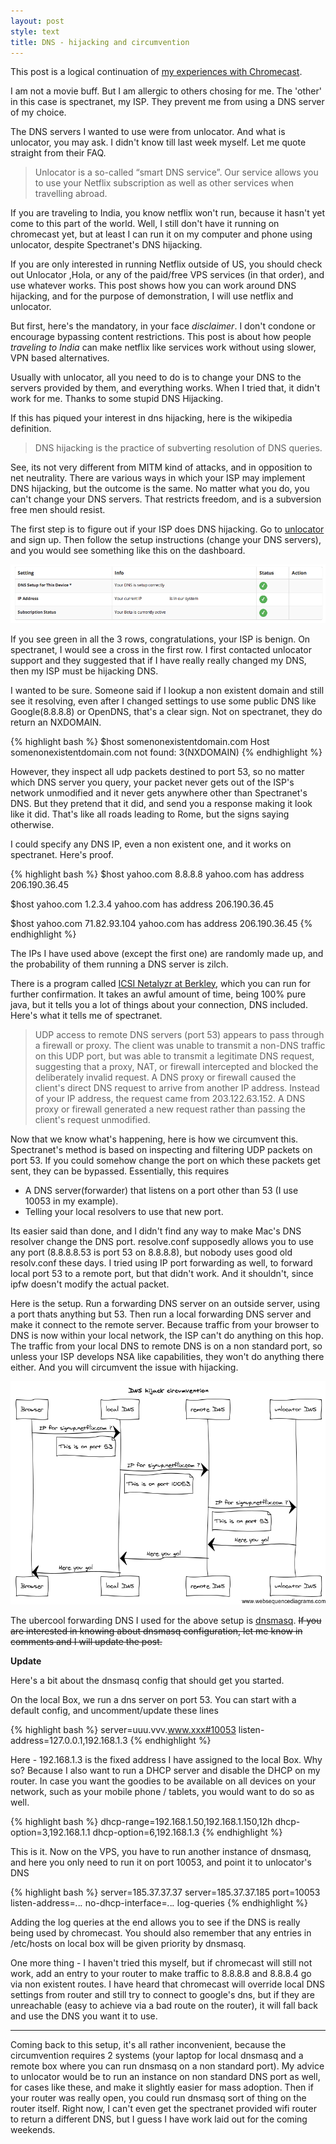 ```yaml
---
layout: post
style: text
title: DNS - hijacking and circumvention
---
```


This post is a logical continuation of [my experiences with Chromecast](/2013/11/24/chromecast/).

I am not a movie buff. But I am allergic to others chosing for me. The 'other' in this case is spectranet, my ISP. They prevent me from using a DNS server of my choice.

The DNS servers I wanted to use were from unlocator. And what is unlocator, you may ask. I didn't know till last week myself. Let me quote straight from their FAQ.

>Unlocator is a so-called “smart DNS service”. Our service allows you to use your Netflix subscription as well as other services when travelling abroad.

If you are traveling to India, you know netflix won't run, because it hasn't yet come to this part of the world. Well, I still don't have it running on chromecast yet, but at least I can run it on my computer and phone using unlocator, despite Spectranet's DNS hijacking. 

If you are only interested in running Netflix outside of US, you should check out Unlocator ,Hola, or any of the paid/free VPS services (in that order), and use whatever works. This post shows how you can work around DNS hijacking, and for the purpose of demonstration, I will use netflix and unlocator.

But first, here's the mandatory, in your face *disclaimer*. I don't condone or encourage bypassing content restrictions. This post is about how people *traveling to India* can make netflix like services work without using slower, VPN based alternatives. 

Usually with unlocator, all you need to do is to change your DNS to the servers provided by them, and everything works. When I tried that, it didn't work for me. Thanks to some stupid DNS Hijacking.

If this has piqued your interest in dns hijacking, here is the wikipedia definition. 

> DNS hijacking is the practice of subverting resolution of DNS queries. 

See, its not very different from MITM kind of attacks, and in opposition to net neutrality. There are various ways in which your ISP may implement DNS hijacking, but the outcome is the same. No matter what you do, you can't change your DNS servers. That restricts freedom, and is a subversion free men should resist.

The first step is to figure out if your ISP does DNS hijacking. Go to [unlocator](https://unlocator.com/account/aff/go/GdEBdOkWBVJeRP6q) and sign up. Then follow the setup instructions (change your DNS servers), and you would see something like this on the dashboard.

![unlocator status](/img/unlocator.png)

If you see green in all the 3 rows, congratulations, your ISP is benign. On spectranet, I would see a cross in the first row. I first contacted unlocator support and they suggested that if I have really really changed my DNS, then my ISP must be hijacking DNS.

I wanted to be sure. Someone said if I lookup a non existent domain and still see it resolving, even after I changed settings to use some public DNS like Google(8.8.8.8) or OpenDNS, that's a clear sign. Not on spectranet, they do return an NXDOMAIN.

{% highlight bash %}
$host somenonexistentdomain.com
Host somenonexistentdomain.com not found: 3(NXDOMAIN)
{% endhighlight %}

However, they inspect all udp packets destined to port 53, so no matter which DNS server you query, your packet never gets out of the ISP's network unmodified and it never gets anywhere other than Spectranet's DNS. But they pretend that it did, and send you a response making it look like it did. That's like all roads leading to Rome, but the signs saying otherwise.

I could specify any DNS IP, even a non existent one, and it works on spectranet. Here's proof.

{% highlight bash %}
$host yahoo.com 8.8.8.8
yahoo.com has address 206.190.36.45

$host yahoo.com 1.2.3.4
yahoo.com has address 206.190.36.45

$host yahoo.com 71.82.93.104
yahoo.com has address 206.190.36.45
{% endhighlight %}

The IPs I have used above (except the first one) are randomly made up, and the probability of them running a DNS server is zilch.

There is a program called [ICSI Netalyzr at Berkley](http://netalyzr.icsi.berkeley.edu/), which you can run for further confirmation. It takes an awful amount of time, being 100% pure java, but it tells you a lot of things about your connection, DNS included. Here's what it tells me of spectranet.

>UDP access to remote DNS servers (port 53) appears to pass through a firewall or proxy. The client was unable to transmit a non-DNS traffic on this UDP port, but was able to transmit a legitimate DNS request, suggesting that a proxy, NAT, or firewall intercepted and blocked the deliberately invalid request.
>A DNS proxy or firewall caused the client's direct DNS request to arrive from another IP address. Instead of your IP address, the request came from 203.122.63.152.
>A DNS proxy or firewall generated a new request rather than passing the client's request unmodified.

Now that we know what's happening, here is how we circumvent this. Spectranet's method is based on inspecting and filtering UDP packets on port 53. If you could somehow change the port on which these packets get sent, they can be bypassed. Essentially, this requires

* A DNS server(forwarder) that listens on a port other than 53 (I use 10053 in my example).
* Telling your local resolvers to use that new port.

Its easier said than done, and I didn't find any way to make Mac's DNS resolver change the DNS port. resolve.conf supposedly allows you to use any port (8.8.8.8.53 is port 53 on 8.8.8.8), but nobody uses good old resolv.conf these days. I tried using IP port forwarding as well, to forward local port 53 to a remote port, but that didn't work. And it shouldn't, since ipfw doesn't modify the actual packet.

Here is the setup. Run a forwarding DNS server on an outside server, using a port thats anything but 53. Then run a local forwarding DNS server and make it connect to the remote server. Because traffic from your browser to DNS is now within your local network, the ISP can't do anything on this hop. The traffic from your local DNS to remote DNS is on a non standard port, so unless your ISP develops NSA like capabilities, they won't do anything there either. And you will circumvent the issue with hijacking.

![Flow diagram](/img/dnshack.png)

The ubercool forwarding DNS I used for the above setup is [dnsmasq](http://www.thekelleys.org.uk/dnsmasq/doc.html). ~~If you are interested in knowing about dnsmasq configuration, let me know in comments and I will update the post.~~

**Update**

Here's a bit about the dnsmasq config that should get you started.

On the local Box, we run a dns server on port 53. You can start with a default config, and uncomment/update these lines

{% highlight bash %}
server=uuu.vvv.www.xxx#10053
listen-address=127.0.0.1,192.168.1.3
{% endhighlight %}

Here - 192.168.1.3 is the fixed address I have assigned to the local Box. Why so? Because I also want to run a DHCP server and disable the DHCP on my router. In case you want the goodies to be available on all devices on your network, such as your mobile phone / tablets, you would want to do so as well.

{% highlight bash %}
dhcp-range=192.168.1.50,192.168.1.150,12h
dhcp-option=3,192.168.1.1
dhcp-option=6,192.168.1.3
{% endhighlight %}

This is it. Now on the VPS, you have to run another instance of dnsmasq, and here you only need to run it on port 10053, and point it to unlocator's DNS

{% highlight bash %}
server=185.37.37.37 
server=185.37.37.185
port=10053
listen-address=*.*.*.*
no-dhcp-interface=*.*.*.*
log-queries
{% endhighlight %}

Adding the log queries at the end allows you to see if the DNS is really being used by chromecast. You should also remember that any entries in /etc/hosts on local box will be given priority by dnsmasq.

One more thing - I haven't tried this myself, but if chromecast will still not work, add an entry to your router to make traffic to 8.8.8.8 and 8.8.8.4 go via non existent routes. I have heard that chromecast will override local DNS settings from router and still try to connect to google's dns, but if they are unreachable (easy to achieve via a bad route on the router), it will fall back and use the DNS you want it to use.

----- 

Coming back to this setup, it's all rather inconvenient, because the circumvention requires 2 systems (your laptop for local dnsmasq and a remote box where you can run dnsmasq on a non standard port). My advice to unlocator would be to run an instance on non standard DNS port as well, for cases like these, and make it slightly easier for mass adoption. Then if your router was really open, you could run dnsmasq sort of thing on the router itself. Right now, I can't even get the spectranet provided wifi router to return a different DNS, but I guess I have work laid out for the coming weekends.

